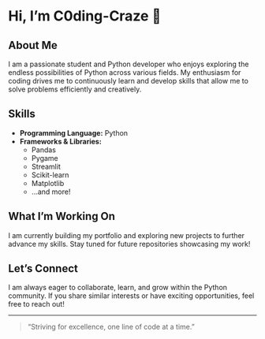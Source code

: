 # Hi, I’m C0ding-Craze 👋

## About Me

I am a passionate student and Python developer who enjoys exploring the endless possibilities of Python across various fields. My enthusiasm for coding drives me to continuously learn and develop skills that allow me to solve problems efficiently and creatively.

## Skills

- **Programming Language:** Python
- **Frameworks & Libraries:**  
  - Pandas  
  - Pygame  
  - Streamlit  
  - Scikit-learn  
  - Matplotlib  
  - ...and more!

## What I’m Working On

I am currently building my portfolio and exploring new projects to further advance my skills. Stay tuned for future repositories showcasing my work!

## Let’s Connect

I am always eager to collaborate, learn, and grow within the Python community. If you share similar interests or have exciting opportunities, feel free to reach out!

---

> “Striving for excellence, one line of code at a time.”
